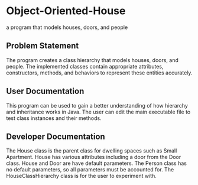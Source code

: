 # Object-Oriented-House
 a program that models houses, doors, and people

## Problem Statement 
The program creates a class hierarchy that models houses, doors, and people. The implemented classes contain appropriate attributes, constructors, methods, and behaviors to represent these entities accurately.

## User Documentation
This program can be used to gain a better understanding of how hierarchy and inheritance works in Java. The user can edit the main executable file to test class instances and their methods. 

## Developer Documentation
The House class is the parent class for dwelling spaces such as Small Apartment. House has various attributes including a door from the Door class. House and Door are have default parameters. The Person class has no default parameters, so all parameters must be accounted for. The HouseClassHierarchy class is for the user to experiment with. 
